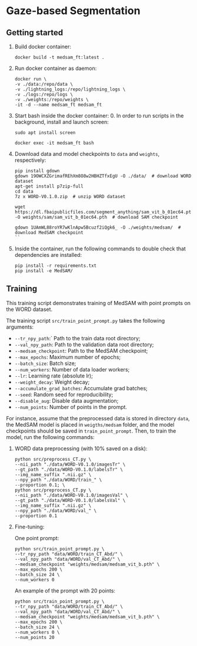 # Gaze-based Segmentation

## Getting started

1. Build docker container:
    ```
    docker build -t medsam_ft:latest .
    ```

2. Run docker container as daemon:
    ```
    docker run \
    -v ./data:/repo/data \
    -v ./lightning_logs:/repo/lightning_logs \
    -v ./logs:/repo/logs \
    -v ./weights:/repo/weights \
    -it -d --name medsam_ft medsam_ft
    ```


3. Start bash inside the docker container:
    0. In order to run scripts in the background, install and launch screen:
    ```
    sudo apt install screen
    ```

    ```
    docker exec -it medsam_ft bash
    ```

4. Download data and model checkpoints to `data` and `weights`, respectively:
    ```
    pip install gdown
    gdown 19OWCXZGrimafREhXm8O8w2HBHZTfxEgU -O ./data/  # download WORD dataset
    apt-get install p7zip-full
    cd data
    7z x WORD-V0.1.0.zip  # unzip WORD dataset
    ```

    ```
    wget https://dl.fbaipublicfiles.com/segment_anything/sam_vit_b_01ec64.pth -O weights/sam/sam_vit_b_01ec64.pth  # download SAM checkpoint
    ```

    ```
    gdown 1UAmWL88roYR7wKlnApw5Bcuzf2iQgk6_ -O ./weights/medsam/  # download MedSAM checkpoint
    ``

5. Inside the container, run the following commands to double check that dependencies are installed:
    ```
    pip install -r requirements.txt
    pip install -e MedSAM/
    ```

## Training

This training script demonstrates training of MedSAM with point prompts on the WORD dataset.

The training script `src/train_point_prompt.py` takes the following arguments:
* `--tr_npy_path`:` Path to the train data root directory;
* `--val_npy_path`: Path to the validation data root directory;
* `--medsam_checkpoint`: Path to the MedSAM checkpoint;
* `--max_epochs`: Maximum number of epochs;
* `--batch_size`: Batch size;
* `--num_workers`: Number of data loader workers;
* `--lr`: Learning rate (absolute lr);
* `--weight_decay`: Weight decay;
* `--accumulate_grad_batches`: Accumulate grad batches;
* `--seed`: Random seed for reproducibility;
* `--disable_aug`: Disable data augmentation;
* `--num_points`: Number of points in the prompt.


For instance, assume that the preprocessed data is stored in directory `data`, the MedSAM model is placed in `weigths/medsam` folder, and the model checkpoints should be saved in `train_point_prompt`. Then, to train the model, run the following commands:

1. WORD data preprocessing (with 10% saved on a disk):
    ```
    python src/preprocess_CT.py \
    --nii_path "./data/WORD-V0.1.0/imagesTr" \
    --gt_path "./data/WORD-V0.1.0/labelsTr" \
    --img_name_suffix ".nii.gz" \
    --npy_path "./data/WORD/train_" \
    --proportion 0.1; \
    python src/preprocess_CT.py \
    --nii_path "./data/WORD-V0.1.0/imagesVal" \
    --gt_path "./data/WORD-V0.1.0/labelsVal" \
    --img_name_suffix ".nii.gz" \
    --npy_path "./data/WORD/val_" \
    --proportion 0.1
    ```

2. Fine-tuning:

    One point prompt:

    ```
    python src/train_point_prompt.py \
    --tr_npy_path "data/WORD/train_CT_Abd/" \
    --val_npy_path "data/WORD/val_CT_Abd/" \
    --medsam_checkpoint "weights/medsam/medsam_vit_b.pth" \
    --max_epochs 200 \
    --batch_size 24 \
    --num_workers 0
    ```

    An example of the prompt with 20 points:

    ```
    python src/train_point_prompt.py \
    --tr_npy_path "data/WORD/train_CT_Abd/" \
    --val_npy_path "data/WORD/val_CT_Abd/" \
    --medsam_checkpoint "weights/medsam/medsam_vit_b.pth" \
    --max_epochs 200 \
    --batch_size 24 \
    --num_workers 0 \
    --num_points 20
    ```
